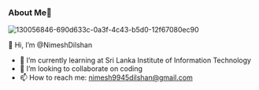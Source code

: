 ### About Me👋


![130056846-690d633c-0a3f-4c43-b5d0-12f67080ec90](https://user-images.githubusercontent.com/63228248/162507784-bd56c56a-7102-40b5-9bb5-7cd43fc11f0d.jpg)

  👋 Hi, I’m @NimeshDilshan
- 🌱 I’m currently learning at Sri Lanka Institute of Information Technology
- 👯 I’m looking to collaborate on coding
- 📫 How to reach me: nimesh9945dilshan@gmail.com


